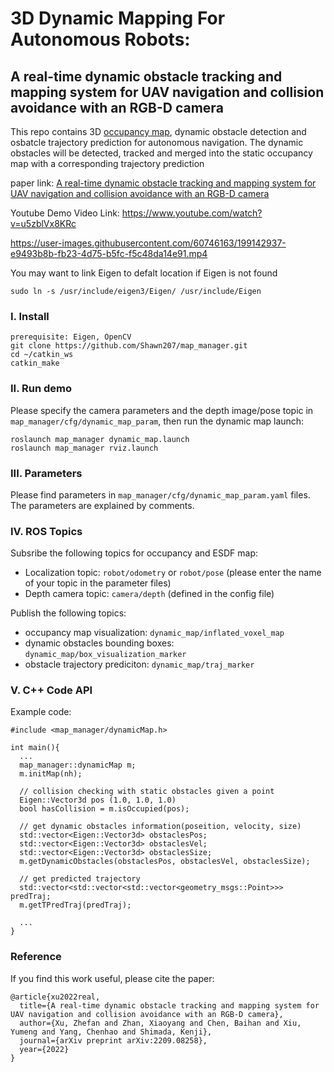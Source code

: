 # 3D Dynamic Mapping For Autonomous Robots: 
## A real-time dynamic obstacle tracking and mapping system for UAV navigation and collision avoidance with an RGB-D camera
This repo contains 3D [occupancy map](https://en.wikipedia.org/wiki/Occupancy_grid_mapping), dynamic obstacle detection and osbatcle trajectory prediction for autonomous navigation. The dynamic obstacles will be detected, tracked and merged into the static occupancy map with a corresponding trajectory prediction



paper link: [A real-time dynamic obstacle tracking and mapping system for UAV navigation and collision avoidance with an RGB-D camera](https://arxiv.org/abs/2209.08258)

Youtube Demo Video Link: https://www.youtube.com/watch?v=u5zblVx8KRc

https://user-images.githubusercontent.com/60746163/199142937-e9493b8b-fb23-4d75-b5fc-f5c48da14e91.mp4



You may want to link Eigen to defalt location if Eigen is not found
```
sudo ln -s /usr/include/eigen3/Eigen/ /usr/include/Eigen
```

### I. Install
```
prerequisite: Eigen, OpenCV
git clone https://github.com/Shawn207/map_manager.git
cd ~/catkin_ws
catkin_make
```
### II. Run demo
Please specify the camera parameters and the depth image/pose topic in ```map_manager/cfg/dynamic_map_param```, then run the dynamic map launch: 
```
roslaunch map_manager dynamic_map.launch
roslaunch map_manager rviz.launch
```

### III. Parameters
Please find parameters in ```map_manager/cfg/dynamic_map_param.yaml``` files. The parameters are explained by comments.

### IV. ROS Topics
Subsribe the following topics for occupancy and ESDF map:
  - Localization topic: ```robot/odometry``` or ```robot/pose``` (please enter the name of your topic in the parameter files)
  - Depth camera topic: ```camera/depth``` (defined in the config file)
  
Publish the following topics:
  - occupancy map visualization: ```dynamic_map/inflated_voxel_map```
  - dynamic obstacles bounding boxes: ```dynamic_map/box_visualization_marker```
  - obstacle trajectory prediciton: ```dynamic_map/traj_marker```

### V. C++ Code API
Example code:
```
#include <map_manager/dynamicMap.h>

int main(){
  ...
  map_manager::dynamicMap m;
  m.initMap(nh);
  
  // collision checking with static obstacles given a point
  Eigen::Vector3d pos (1.0, 1.0, 1.0)
  bool hasCollision = m.isOccupied(pos);
  
  // get dynamic obstacles information(poseition, velocity, size)
  std::vector<Eigen::Vector3d> obstaclesPos;
  std::vector<Eigen::Vector3d> obstaclesVel;
  std::vector<Eigen::Vector3d> obstaclesSize;
  m.getDynamicObstacles(obstaclesPos, obstaclesVel, obstaclesSize);
  
  // get predicted trajectory
  std::vector<std::vector<std::vector<geometry_msgs::Point>>> predTraj;
  m.getTPredTraj(predTraj);
  
  ...
}
```

### Reference
If you find this work useful, please cite the paper:

```
@article{xu2022real,
  title={A real-time dynamic obstacle tracking and mapping system for UAV navigation and collision avoidance with an RGB-D camera},
  author={Xu, Zhefan and Zhan, Xiaoyang and Chen, Baihan and Xiu, Yumeng and Yang, Chenhao and Shimada, Kenji},
  journal={arXiv preprint arXiv:2209.08258},
  year={2022}
}
```




